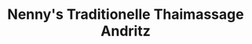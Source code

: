 ---
title: "Nenny's Traditionelle Thaimassage Andritz"
url: /graz/nennys-traditionelle-thaimassage-andritz/
shop: Massage
---